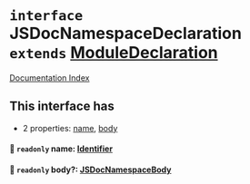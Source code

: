 # `interface` JSDocNamespaceDeclaration `extends` [ModuleDeclaration](../private.interface.ModuleDeclaration/README.md)

[Documentation Index](../README.md)

## This interface has

- 2 properties:
[name](#-readonly-name-identifier),
[body](#-readonly-body-jsdocnamespacebody)


#### 📄 `readonly` name: [Identifier](../private.interface.Identifier/README.md)



#### 📄 `readonly` body?: [JSDocNamespaceBody](../private.type.JSDocNamespaceBody/README.md)



